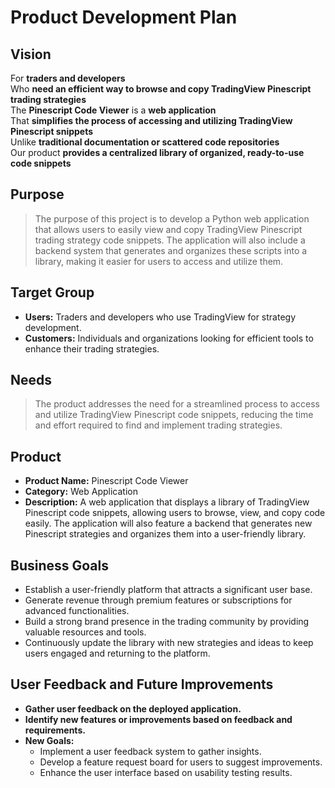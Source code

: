 # Product Development Plan
## Vision
For **traders and developers**  
Who **need an efficient way to browse and copy TradingView Pinescript trading strategies**  
The **Pinescript Code Viewer** is a **web application**  
That **simplifies the process of accessing and utilizing TradingView Pinescript snippets**  
Unlike **traditional documentation or scattered code repositories**  
Our product **provides a centralized library of organized, ready-to-use code snippets**  

## Purpose
> The purpose of this project is to develop a Python web application that allows users to easily view and copy TradingView Pinescript trading strategy code snippets. The application will also include a backend system that generates and organizes these scripts into a library, making it easier for users to access and utilize them.

## Target Group
- **Users:** Traders and developers who use TradingView for strategy development.
- **Customers:** Individuals and organizations looking for efficient tools to enhance their trading strategies.

## Needs
> The product addresses the need for a streamlined process to access and utilize TradingView Pinescript code snippets, reducing the time and effort required to find and implement trading strategies.

## Product
- **Product Name:** Pinescript Code Viewer
- **Category:** Web Application
- **Description:** A web application that displays a library of TradingView Pinescript code snippets, allowing users to browse, view, and copy code easily. The application will also feature a backend that generates new Pinescript strategies and organizes them into a user-friendly library.

## Business Goals
- Establish a user-friendly platform that attracts a significant user base.
- Generate revenue through premium features or subscriptions for advanced functionalities.
- Build a strong brand presence in the trading community by providing valuable resources and tools.
- Continuously update the library with new strategies and ideas to keep users engaged and returning to the platform.

## User Feedback and Future Improvements
- **Gather user feedback on the deployed application.**
- **Identify new features or improvements based on feedback and requirements.**
- **New Goals:**
  - Implement a user feedback system to gather insights.
  - Develop a feature request board for users to suggest improvements.
  - Enhance the user interface based on usability testing results.
